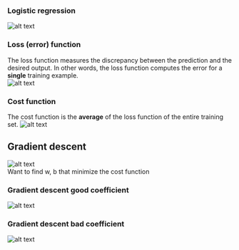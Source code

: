### Logistic regression 
![alt text](https://github.com/vectormars/Deep-Learning/blob/master/COURSE%201.%20Neural%20Networks%20and%20Deep%20Learning/Week%202.%20Basic%20of%20Neural%20Network%20programming/image/LogReg_kiank.png)

### Loss (error) function
The loss function measures the discrepancy between the prediction and the desired output.
In other words, the loss function computes the error for a **single** training example.     
![alt text](https://github.com/vectormars/Deep-Learning/blob/master/COURSE%201.%20Neural%20Networks%20and%20Deep%20Learning/Week%202.%20Basic%20of%20Neural%20Network%20programming/image/LR_LossFun.png)

### Cost function
The cost function is the **average** of the loss function of the entire training set.
![alt text](https://github.com/vectormars/Deep-Learning/blob/master/COURSE%201.%20Neural%20Networks%20and%20Deep%20Learning/Week%202.%20Basic%20of%20Neural%20Network%20programming/image/LR_CostFun.png)

## Gradient descent
![alt text](https://github.com/vectormars/Deep-Learning/blob/master/COURSE%201.%20Neural%20Networks%20and%20Deep%20Learning/Week%202.%20Basic%20of%20Neural%20Network%20programming/image/LR_00.png)    
Want to find w, b that minimize the cost function


### Gradient descent good coefficient
![alt text](https://github.com/vectormars/Deep-Learning/blob/master/COURSE%201.%20Neural%20Networks%20and%20Deep%20Learning/Week%202.%20Basic%20of%20Neural%20Network%20programming/image/sgd.gif)

### Gradient descent bad coefficient
![alt text](https://github.com/vectormars/Deep-Learning/blob/master/COURSE%201.%20Neural%20Networks%20and%20Deep%20Learning/Week%202.%20Basic%20of%20Neural%20Network%20programming/image/sgd_bad.gif)
